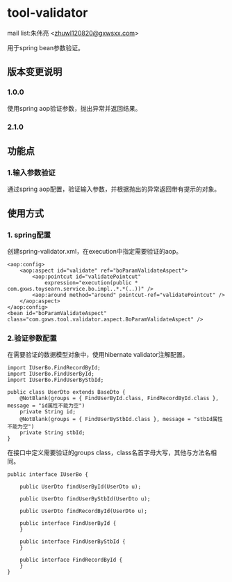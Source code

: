 # tool-validator

mail list:朱伟亮 \<zhuwl120820@gxwsxx.com>

用于spring bean参数验证。<br>

版本变更说明
---
### 1.0.0
使用spring aop验证参数，抛出异常并返回结果。<br>

### 2.1.0

功能点
---
### 1.输入参数验证
通过spring aop配置，验证输入参数，并根据抛出的异常返回带有提示的对象。<br>

使用方式
---
### 1. spring配置
创建spring-validator.xml，在execution中指定需要验证的aop。<br>

	<aop:config>
		<aop:aspect id="validate" ref="boParamValidateAspect">
			<aop:pointcut id="validatePointcut"
				expression="execution(public * com.gxws.toysearn.service.bo.impl..*.*(..))" />
			<aop:around method="around" pointcut-ref="validatePointcut" />
		</aop:aspect>
	</aop:config>
	<bean id="boParamValidateAspect" class="com.gxws.tool.validator.aspect.BoParamValidateAspect" />
	
### 2.验证参数配置
在需要验证的数据模型对象中，使用hibernate validator注解配置。<br>

	import IUserBo.FindRecordById;
	import IUserBo.FindUserById;
	import IUserBo.FindUserByStbId;
	
	public class UserDto extends BaseDto {
		@NotBlank(groups = { FindUserById.class, FindRecordById.class }, message = "id属性不能为空")
		private String id;
		@NotBlank(groups = { FindUserByStbId.class }, message = "stbId属性不能为空")
		private String stbId;
	}
	
在接口中定义需要验证的groups class，class名首字母大写，其他与方法名相同。<br>

	public interface IUserBo {
	
		public UserDto findUserById(UserDto u);
	
		public UserDto findUserByStbId(UserDto u);
	
		public UserDto findRecordById(UserDto u);
		
		public interface FindUserById {
		}
	
		public interface FindUserByStbId {
		}
	
		public interface FindRecordById {
		}
	}